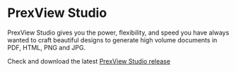 # PrexView Studio

PrexView Studio gives you the power, flexibility, and speed you have always wanted to craft beautiful designs to generate high volume documents in PDF, HTML, PNG and JPG.

Check and download the latest [PrexView Studio release](https://github.com/prexview/prexview-studio/releases/latest)
